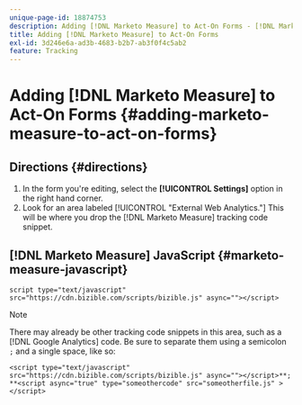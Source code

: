 ```yaml
---
unique-page-id: 18874753
description: Adding [!DNL Marketo Measure] to Act-On Forms - [!DNL Marketo Measure] - Product Documentation
title: Adding [!DNL Marketo Measure] to Act-On Forms
exl-id: 3d246e6a-ad3b-4683-b2b7-ab3f0f4c5ab2
feature: Tracking
---
```

# Adding [!DNL Marketo Measure] to Act-On Forms {#adding-marketo-measure-to-act-on-forms}

## Directions {#directions}

1. In the form you're editing, select the **[!UICONTROL Settings]** option in the right hand corner.
1. Look for an area labeled [!UICONTROL "External Web Analytics."] This will be where you drop the [!DNL Marketo Measure] tracking code snippet.

## [!DNL Marketo Measure] JavaScript {#marketo-measure-javascript}

`script type="text/javascript" src="https://cdn.bizible.com/scripts/bizible.js" async=""></script>`

>[!NOTE]
>
>There may already be other tracking code snippets in this area, such as a [!DNL Google Analytics] code. Be sure to separate them using a semicolon `;` and a single space, like so:
>
>`<script type="text/javascript" src="https://cdn.bizible.com/scripts/bizible.js" async=""></script>**; **<script async="true" type="someothercode" src="someotherfile.js" ></script>`
